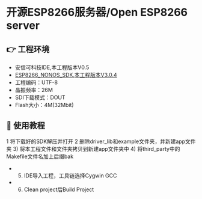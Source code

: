 # 开源ESP8266服务器/Open ESP8266 server
## 👉 工程环境
- 安信可科技IDE,本工程版本V0.5
- [ESP8266_NONOS_SDK,本工程版本V3.0.4](https://github.com/espressif/esp8266_nonos_sdk)
- 工程编码：UTF-8
- 晶振频率：26M
- SDI下载模式：DOUT
- Flash大小：4M(32Mbit)
## 📖 使用教程
1 将下载好的SDK解压并打开
2 删除driver_lib和example文件夹，并新建app文件夹
3) 将本工程文件和文件夹拷贝到新建app文件夹中
4) 将third_party中的Makefile文件名加上后缀bak
- 5) IDE导入工程，工具链选择Cygwin GCC
- 6) Clean project后Build Project
